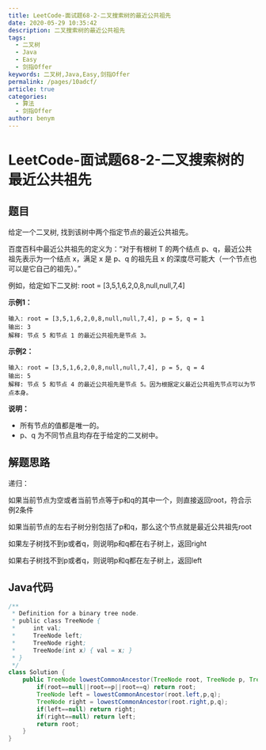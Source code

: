 ```yaml
---
title: LeetCode-面试题68-2-二叉搜索树的最近公共祖先
date: 2020-05-29 10:35:42
description: 二叉搜索树的最近公共祖先
tags: 
  - 二叉树
  - Java
  - Easy
  - 剑指Offer
keywords: 二叉树,Java,Easy,剑指Offer
permalink: /pages/10adcf/
article: true
categories: 
  - 算法
  - 剑指Offer
author: benym
---
```


# LeetCode-面试题68-2-二叉搜索树的最近公共祖先

## 题目

给定一个二叉树, 找到该树中两个指定节点的最近公共祖先。

百度百科中最近公共祖先的定义为：“对于有根树 T 的两个结点 p、q，最近公共祖先表示为一个结点 x，满足 x 是 p、q 的祖先且 x 的深度尽可能大（一个节点也可以是它自己的祖先）。”

例如，给定如下二叉树:  root = [3,5,1,6,2,0,8,null,null,7,4]

**示例1：**

```
输入: root = [3,5,1,6,2,0,8,null,null,7,4], p = 5, q = 1
输出: 3
解释: 节点 5 和节点 1 的最近公共祖先是节点 3。
```

**示例2：**

```
输入: root = [3,5,1,6,2,0,8,null,null,7,4], p = 5, q = 4
输出: 5
解释: 节点 5 和节点 4 的最近公共祖先是节点 5。因为根据定义最近公共祖先节点可以为节点本身。
```

**说明：**

- 所有节点的值都是唯一的。
- p、q 为不同节点且均存在于给定的二叉树中。

## 解题思路

递归：

如果当前节点为空或者当前节点等于p和q的其中一个，则直接返回root，符合示例2条件

如果当前节点的左右子树分别包括了p和q，那么这个节点就是最近公共祖先root

如果左子树找不到p或者q，则说明p和q都在右子树上，返回right

如果右子树找不到p或者q，则说明p和q都在左子树上，返回left

## Java代码

```java
/**
 * Definition for a binary tree node.
 * public class TreeNode {
 *     int val;
 *     TreeNode left;
 *     TreeNode right;
 *     TreeNode(int x) { val = x; }
 * }
 */
class Solution {
    public TreeNode lowestCommonAncestor(TreeNode root, TreeNode p, TreeNode q) {
        if(root==null||root==p||root==q) return root;
        TreeNode left = lowestCommonAncestor(root.left,p,q);
        TreeNode right = lowestCommonAncestor(root.right,p,q);
        if(left==null) return right;
        if(right==null) return left;
        return root;
    }
}
```

